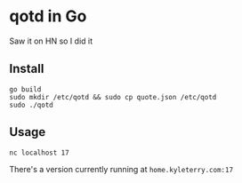 # qotd in Go
Saw it on HN so I did it


## Install

`go build`  
`sudo mkdir /etc/qotd && sudo cp quote.json /etc/qotd`  
`sudo ./qotd`

## Usage

`nc localhost 17`

There's a version currently running at `home.kyleterry.com:17`

